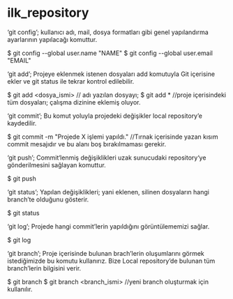 # ilk_repository

‘git config’; kullanıcı adı, mail, dosya formatları gibi genel yapılandırma ayarlarının yapılacağı komuttur.

$ git config --global user.name "NAME"
$ git config --global user.email "EMAIL"

‘git add’; Projeye eklenmek istenen dosyaları add komutuyla Git içerisine ekler ve git status ile tekrar kontrol edilebilir.

$ git add <dosya_ismi>    // adı yazılan dosyayı;
$ git add *              //proje içerisindeki tüm dosyaları; çalışma dizinine eklemiş oluyor. 

‘git commit’; Bu komut yoluyla projedeki değişikler local repository’e kaydedilir.

$ git commit -m "Projede X işlemi yapıldı."      //Tırnak içerisinde yazan kısım commit mesajıdır ve bu alanı boş bırakılmaması gerekir. 

‘git push’; Commit‘lenmiş değişiklikleri uzak sunucudaki repository‘ye gönderilmesini sağlayan komuttur.

$ git push 

‘git status’; Yapılan değişiklikleri; yani eklenen, silinen dosyaların hangi branch’te olduğunu gösterir. 

$ git status

‘git log’; Projede hangi commit’lerin yapıldığını görüntülememizi sağlar.

$ git log

‘git branch’; Proje içerisinde bulunan brach’lerin oluşumlarını görmek istediğimizde bu komutu kullanırız. Bize Local repository’de bulunan tüm branch’lerin bilgisini verir.

$ git branch 
$ git branch <branch_ismi>  //yeni branch oluşturmak için kullanılır.



